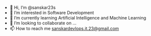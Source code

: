 - 👋 Hi, I’m @sanskar23s
- 👀 I’m interested in Software Development
- 🌱 I’m currently learning Artificial Intelligence and Machine Learning
- 💞️ I’m looking to collaborate on ...
- 📫 How to reach me sanskardevlops.it.23@gmail.com 


<!---
sanskar23s/sanskar23s is a ✨ special ✨ repository because its `README.md` (this file) appears on your GitHub profile.
You can click the Preview link to take a look at your changes.
--->
